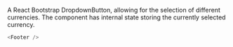 A React Bootstrap DropdownButton, allowing for the selection of different currencies.
The component has internal state storing the currently selected currency.

```js
<Footer />
```